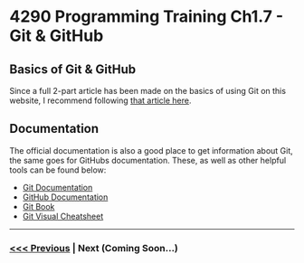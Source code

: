 # 4290 Programming Training Ch1.7 - Git & GitHub
## Basics of Git & GitHub
Since a full 2-part article has been made on the basics of using Git on this website, I recommend following [that article here](/guides/git_part_1.md).

## Documentation
The official documentation is also a good place to get information about Git, the same goes for GitHubs documentation. These, as well as other helpful tools can be found below:
- [Git Documentation](https://git-scm.com/docs)
- [GitHub Documentation](https://docs.github.com/en)
- [Git Book](https://git-scm.com/book/en/v2)
- [Git Visual Cheatsheet](https://ndpsoftware.com/git-cheatsheet.html#loc=index;)

---

### [<<< Previous](./6_object_oriented_basics.md) | Next (Coming Soon...)